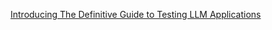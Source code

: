 [Introducing The Definitive Guide to Testing LLM Applications](https://blog.generative-agents.co.jp/entry/2024/08/21/164813)
